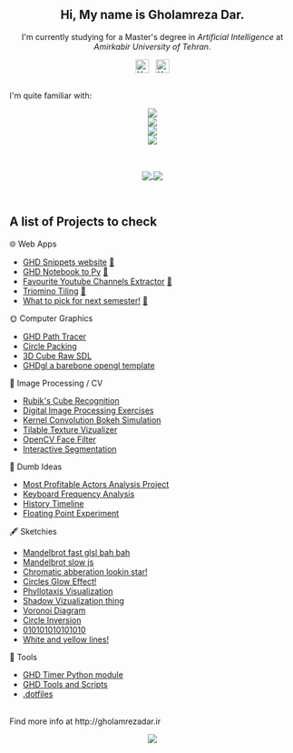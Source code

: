 <!-- Intro -->
<p align="center">
  <h2 align="center"> Hi, My name is  <b>Gholamreza Dar</b>. </h2>
  <div align="center">I'm currently studying for a Master's degree in <i>Artificial Intelligence</i> at <i>Amirkabir University of Tehran</i>.</div>
</p>

<!-- Socials -->
<div align="center">
<a href="https://www.linkedin.com/in/gholamrezadar/"><img align="center" src="https://raw.githubusercontent.com/yushi1007/yushi1007/main/images/linkedin.svg" alt="Yu Shi | LinkedIn" width="24px"/></a>&nbsp;&nbsp;
<a href="https://instagram.com/gholamreza_dar"><img align="center" src="https://raw.githubusercontent.com/yushi1007/yushi1007/main/images/instagram.svg" alt="Yu Shi | Instagram" width="24px"/></a>
  </div>
</br>

<!-- Skill Icons -->
I'm quite familiar with:
<p align="center">
  <a href="https://skillicons.dev">
    <img src="https://skillicons.dev/icons?i=py,pytorch,tensorflow,cpp" />
    </br>
    <img src="https://skillicons.dev/icons?i=react,nextjs,tailwind,ts" />
    </br>
    <img src="https://skillicons.dev/icons?i=ps,ae,blender,unity" />
    </br>
    <img src="https://skillicons.dev/icons?i=linux,vscode,neovim,latex" />
  </a>
</p>
</br>

<!---
🚗 And have dabbled in:
<p align="center">
  <a href="https://skillicons.dev">
    <img src="https://skillicons.dev/icons?i=c,cpp,cs,java" />
    </br>
    <img src="https://skillicons.dev/icons?i=rust,dart,flutter" />
  </br>
    <img src="https://skillicons.dev/icons?i=git,electron" />
  </a>
</p>
--->

<!-- Github Stats -->
<p align="center">
  <!-- Github Stats -->
  <a href="https://github.com/anuraghazra/github-readme-stats">
    <img align="center" src="https://github-readme-stats.vercel.app/api?username=gholamrezadar&count_private=true&show_icons=true&theme=github_dark&include_all_commits=true&hide_border=true" />
  </a>  

  <!--  Languages  -->
  <a href="https://github.com/anuraghazra/github-readme-stats">
    <img 
         align="center"
         src="https://github-readme-stats.vercel.app/api/top-langs/?username=gholamrezadar&theme=github_dark&hide_border=true&langs_count=10&layout=compact&hide=jupyter%20notebook,PHP,Javascript" />
  </a>
</p>
</br>

## A list of Projects to check
🌐 Web Apps
- [GHD Snippets website](https://github.com/Gholamrezadar/ghd-snippets-next) [🔗](http://ghd-snippets.vercel.app)
- [GHD Notebook to Py](https://github.com/Gholamrezadar/notebook-to-py/tree/main) [🔗](https://notebook-to-py.vercel.app/)
- [Favourite Youtube Channels Extractor](https://github.com/Gholamrezadar/favourite-youtube-channels-next) [🔗](https://ghdyt.vercel.app/)
- [Triomino Tiling](https://github.com/Gholamrezadar/Triomino-Tiling) [🔗](https://gholamrezadar.github.io/Triomino-Tiling/)
- [What to pick for next semester!](https://github.com/Gholamrezadar/wtp) [🔗](https://gholamrezadar.github.io/wtp/)

🌞 Computer Graphics
- [GHD Path Tracer](https://github.com/Gholamrezadar/GHD-Path-Tracer)
- [Circle Packing](https://github.com/Gholamrezadar/circle-packing)
- [3D Cube Raw SDL](https://github.com/Gholamrezadar/SDL-3D-Cube)
- [GHDgl a barebone opengl template](https://github.com/Gholamrezadar/GHDgl)

📸 Image Processing / CV
- [Rubik's Cube Recognition](https://github.com/Gholamrezadar/rubiks-cube-recognition)
- [Digital Image Processing Exercises](https://github.com/Gholamrezadar/digital-image-processing-exercises)
- [Kernel Convolution Bokeh Simulation](https://github.com/Gholamrezadar/kernel-convolution-bokeh-simulation)
- [Tilable Texture Vizualizer](https://github.com/Gholamrezadar/tileable-texture-vizualizer)
- [OpenCV Face Filter](https://github.com/Gholamrezadar/snapchat-face-filter)
- [Interactive Segmentation](https://github.com/Gholamrezadar/interactive-segmentation-ViT)

🧠 Dumb Ideas
- [Most Profitable Actors Analysis Project](https://github.com/Gholamrezadar/most-profitable-actors)
- [Keyboard Frequency Analysis](https://github.com/Gholamrezadar/keyboard-frequency-analysis)
- [History Timeline](https://github.com/Gholamrezadar/history-timeline)
- [Floating Point Experiment](https://github.com/Gholamrezadar/floating_point_experiment)

🖋 Sketchies
- [Mandelbrot fast glsl bah bah](https://www.shadertoy.com/view/ctK3W1)
- [Mandelbrot slow js](https://editor.p5js.org/Gholamrezadar/sketches/px_eZh-D)
- [Chromatic abberation lookin star!](https://www.shadertoy.com/view/WsScWz)
- [Circles Glow Effect!](https://editor.p5js.org/Gholamrezadar/sketches/PZIZ0pFNN)
- [Phyllotaxis Visualization](https://editor.p5js.org/Gholamrezadar/sketches/7u8cRQ3yF)
- [Shadow Vizualization thing](https://editor.p5js.org/Gholamrezadar/sketches/Qu1qX2DeU)
- [Voronoi Diagram](https://editor.p5js.org/Gholamrezadar/sketches/GLUKDC5Xe)
- [Circle Inversion](https://editor.p5js.org/Gholamrezadar/sketches/oy_His35_)
- [010101010101010](https://editor.p5js.org/Gholamrezadar/sketches/5pkHInDH0)
- [White and yellow lines!](https://editor.p5js.org/Gholamrezadar/sketches/W07Ere8fG)

🔧 Tools
- [GHD Timer Python module](https://github.com/Gholamrezadar/ghdtimer)
- [GHD Tools and Scripts](https://github.com/Gholamrezadar/ghd-tools)
- [.dotfiles](https://github.com/Gholamrezadar/.dotfiles)

</br>
Find more info at http://gholamrezadar.ir

<!-- Github views -->
<p align="center">
  <img src="https://gpvc.arturio.dev/gholamrezadar"/>
</p>

<!--
**Gholamrezadar/gholamrezadar** is a ✨ _special_ ✨ repository because its `README.md` (this file) appears on your GitHub profile.

Here are some ideas to get you started:

- 🔭 I’m currently working on ...
- 🌱 I’m currently learning ...
- 👯 I’m looking to collaborate on ...
- 🤔 I’m looking for help with ...
- 💬 Ask me about ...
- 📫 How to reach me: ...
- 😄 Pronouns: ...
- ⚡ Fun fact: ...
-->
